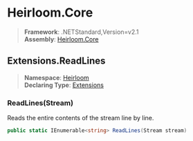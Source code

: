 # Heirloom.Core

> **Framework**: .NETStandard,Version=v2.1  
> **Assembly**: [Heirloom.Core][0]  

## Extensions.ReadLines

> **Namespace**: [Heirloom][0]  
> **Declaring Type**: [Extensions][1]  

### ReadLines(Stream)

Reads the entire contents of the stream line by line.

```cs
public static IEnumerable<string> ReadLines(Stream stream)
```

[0]: ../../../Heirloom.Core.md
[1]: ../Extensions.md

